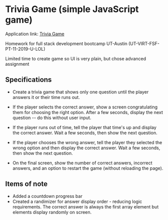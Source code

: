 # Trivia Game (simple JavaScript game)
Application link: [Trivia Game](https://williamstephan.github.io/TriviaGame/)

Homework for full stack development bootcamp UT-Austin (UT-VIRT-FSF-PT-11-2019-U-LOL)

Limited time to create game so UI is very plain, but chose advanced assignment

## Specifications

* Create a trivia game that shows only one question until the player answers it or their time runs out.

* If the player selects the correct answer, show a screen congratulating them for choosing the right option. After a few seconds, display the next question -- do this without user input.

* If the player runs out of time, tell the player that time's up and display the correct answer. Wait a few seconds, then show the next question.

* If the player chooses the wrong answer, tell the player they selected the wrong option and then display the correct answer. Wait a few seconds, then show the next question.

* On the final screen, show the number of correct answers, incorrect answers, and an option to restart the game (without reloading the page).

## Items of note

* Added a countdown progress bar
* Created a randimizer for answer display order - reducing logic requirements. The correct answer is always the first array element but elements display randomly on screen.
